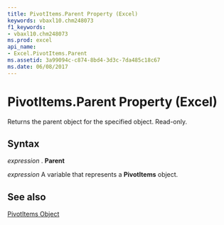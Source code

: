 ```yaml
---
title: PivotItems.Parent Property (Excel)
keywords: vbaxl10.chm248073
f1_keywords:
- vbaxl10.chm248073
ms.prod: excel
api_name:
- Excel.PivotItems.Parent
ms.assetid: 3a99094c-c874-8bd4-3d3c-7da485c18c67
ms.date: 06/08/2017
---
```



# PivotItems.Parent Property (Excel)

Returns the parent object for the specified object. Read-only.


## Syntax

 _expression_ . **Parent**

 _expression_ A variable that represents a **PivotItems** object.


## See also


[PivotItems Object](Excel.PivotItems.md)

